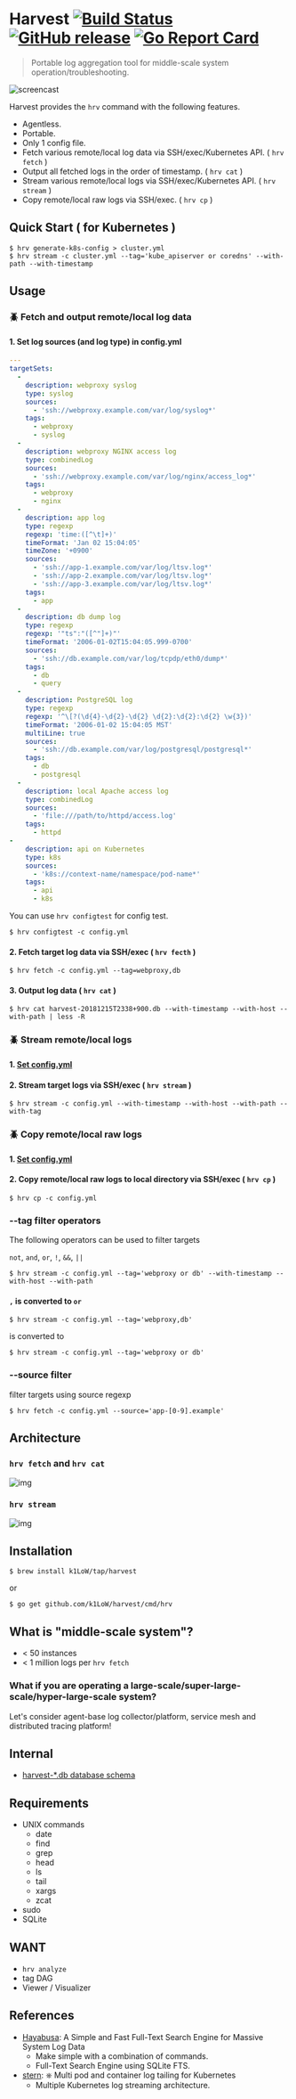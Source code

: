 # Harvest [![Build Status](https://travis-ci.org/k1LoW/harvest.svg?branch=master)](https://travis-ci.org/k1LoW/harvest) [![GitHub release](https://img.shields.io/github/release/k1LoW/harvest.svg)](https://github.com/k1LoW/harvest/releases) [![Go Report Card](https://goreportcard.com/badge/github.com/k1LoW/harvest)](https://goreportcard.com/report/github.com/k1LoW/harvest)

> Portable log aggregation tool for middle-scale system operation/troubleshooting.

![screencast](doc/screencast.svg)

Harvest provides the `hrv` command with the following features.

- Agentless.
- Portable.
- Only 1 config file.
- Fetch various remote/local log data via SSH/exec/Kubernetes API. ( `hrv fetch` )
- Output all fetched logs in the order of timestamp. ( `hrv cat` )
- Stream various remote/local logs via SSH/exec/Kubernetes API. ( `hrv stream` )
- Copy remote/local raw logs via SSH/exec. ( `hrv cp` )

## Quick Start ( for Kubernetes )

``` console
$ hrv generate-k8s-config > cluster.yml
$ hrv stream -c cluster.yml --tag='kube_apiserver or coredns' --with-path --with-timestamp
```

## Usage

### :beetle: Fetch and output remote/local log data

#### 1. Set log sources (and log type) in config.yml

``` yaml
---
targetSets:
  -
    description: webproxy syslog
    type: syslog
    sources:
      - 'ssh://webproxy.example.com/var/log/syslog*'
    tags:
      - webproxy
      - syslog
  -
    description: webproxy NGINX access log
    type: combinedLog
    sources:
      - 'ssh://webproxy.example.com/var/log/nginx/access_log*'
    tags:
      - webproxy
      - nginx
  -
    description: app log
    type: regexp
    regexp: 'time:([^\t]+)'
    timeFormat: 'Jan 02 15:04:05'
    timeZone: '+0900'
    sources:
      - 'ssh://app-1.example.com/var/log/ltsv.log*'
      - 'ssh://app-2.example.com/var/log/ltsv.log*'
      - 'ssh://app-3.example.com/var/log/ltsv.log*'
    tags:
      - app
  -
    description: db dump log
    type: regexp
    regexp: '"ts":"([^"]+)"'
    timeFormat: '2006-01-02T15:04:05.999-0700'
    sources:
      - 'ssh://db.example.com/var/log/tcpdp/eth0/dump*'
    tags:
      - db
      - query
  -
    description: PostgreSQL log
    type: regexp
    regexp: '^\[?(\d{4}-\d{2}-\d{2} \d{2}:\d{2}:\d{2} \w{3})'
    timeFormat: '2006-01-02 15:04:05 MST'
    multiLine: true
    sources:
      - 'ssh://db.example.com/var/log/postgresql/postgresql*'
    tags:
      - db
      - postgresql
  -
    description: local Apache access log
    type: combinedLog
    sources:
      - 'file:///path/to/httpd/access.log'
    tags:
      - httpd
-
    description: api on Kubernetes
    type: k8s
    sources:
      - 'k8s://context-name/namespace/pod-name*'
    tags:
      - api
      - k8s
```

You can use `hrv configtest` for config test.

``` console
$ hrv configtest -c config.yml
```

#### 2. Fetch target log data via SSH/exec ( `hrv fecth` )

``` console
$ hrv fetch -c config.yml --tag=webproxy,db
```

#### 3. Output log data ( `hrv cat` )

``` console
$ hrv cat harvest-20181215T2338+900.db --with-timestamp --with-host --with-path | less -R
```

### :beetle: Stream remote/local logs

#### 1. [Set config.yml](#1-set-log-sources-and-log-type-in-configyml)

#### 2. Stream target logs via SSH/exec ( `hrv stream` )

``` console
$ hrv stream -c config.yml --with-timestamp --with-host --with-path --with-tag
```

### :beetle: Copy remote/local raw logs

#### 1. [Set config.yml](#1-set-log-sources-and-log-type-in-configyml)

#### 2. Copy remote/local raw logs to local directory via SSH/exec ( `hrv cp` )

``` console
$ hrv cp -c config.yml
```

### --tag filter operators

The following operators can be used to filter targets

`not`, `and`, `or`, `!`, `&&`, `||`

``` console
$ hrv stream -c config.yml --tag='webproxy or db' --with-timestamp --with-host --with-path
```

#### `,` is converted to ` or `

``` console
$ hrv stream -c config.yml --tag='webproxy,db'
```

is converted to

``` console
$ hrv stream -c config.yml --tag='webproxy or db'
```

### --source filter

filter targets using source regexp

``` console
$ hrv fetch -c config.yml --source='app-[0-9].example'
```

## Architecture

### `hrv fetch` and `hrv cat`

![img](doc/fetch.png)

### `hrv stream`

![img](doc/stream.png)

## Installation

```console
$ brew install k1LoW/tap/harvest
```

or

```console
$ go get github.com/k1LoW/harvest/cmd/hrv
```

## What is "middle-scale system"?

- < 50 instances
- < 1 million logs per `hrv fetch`

### What if you are operating a large-scale/super-large-scale/hyper-large-scale system?

Let's consider agent-base log collector/platform, service mesh and distributed tracing platform!

## Internal

- [harvest-*.db database schema](doc/schema)

## Requirements

- UNIX commands
  - date
  - find
  - grep
  - head
  - ls
  - tail
  - xargs
  - zcat
- sudo
- SQLite

## WANT

- `hrv analyze`
- tag DAG
- Viewer / Visualizer

## References

- [Hayabusa](https://github.com/hirolovesbeer/hayabusa): A Simple and Fast Full-Text Search Engine for Massive System Log Data
    - Make simple with a combination of commands.
    - Full-Text Search Engine using SQLite FTS.
- [stern](https://github.com/wercker/stern): ⎈ Multi pod and container log tailing for Kubernetes
    - Multiple Kubernetes log streaming architecture.
